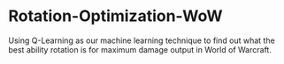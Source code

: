 # Rotation-Optimization-WoW
Using Q-Learning as our machine learning technique to find out what the best ability rotation is for maximum damage output in World of Warcraft. 

